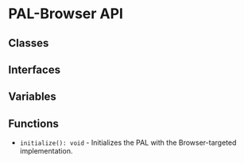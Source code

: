# PAL-Browser API

## Classes


## Interfaces


## Variables


## Functions


* `initialize(): void` - Initializes the PAL with the Browser-targeted implementation.

